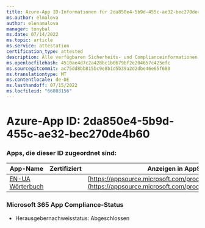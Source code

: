 ```yaml
---
title: Azure-App ID-Informationen für 2da850e4-5b9d-455c-ae32-bec270de4b60
ms.author: elmalova
author: elenamalova
manager: tonybal
ms.date: 07/14/2022
ms.topic: article
ms.service: attestation
certification_type: attested
description: Alle verfügbaren Sicherheits- und Complianceinformationen für 2da850e4-5b9d-455c-ae32-bec270de4b60.
ms.openlocfilehash: 4510ae4d7c2a428bc1b0679bf2e204657c425efc
ms.sourcegitcommit: ac75dd8bb815bc9e8b1d5b39a2d2dbe46e65f680
ms.translationtype: MT
ms.contentlocale: de-DE
ms.lasthandoff: 07/15/2022
ms.locfileid: "66803156"
---
```

# <a name="azure-app-id-2da850e4-5b9d-455c-ae32-bec270de4b60"></a>Azure-App ID: 2da850e4-5b9d-455c-ae32-bec270de4b60


### <a name="apps-associated-with-this-id"></a>Apps, die dieser ID zugeordnet sind:
| **App-Name** | **Zertifiziert** | **Anzeigen in AppSource** |
|--------------|---------------|-----------------------|
| [EN-UA Wörterbuch](../forward/WA200004310.md) |  | [https://appsource.microsoft.com/product/office/WA200004310](https://appsource.microsoft.com/product/office/WA200004310) |

### <a name="microsoft-365-app-compliance-status"></a>Microsoft 365 App Compliance-Status
- Herausgebernachweisstatus: Abgeschlossen
